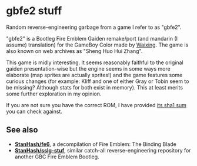 # gbfe2 stuff

Random reverse-engineering garbage from a game I refer to as "gbfe2".

"gbfe2" is a Bootleg Fire Emblem Gaiden remake/port (and mandarin (I assume) translation) for the GameBoy Color made by [Waixing](https://bootleggames.fandom.com/wiki/Fuzhou_Waixing_Computer_Science_%2526_Technology_Co.,LTD). The game is also known on web archives as "Sheng Huo Hui Zhang".

This game is midly interesting. It seems reasonably faithful to the original gaiden presentation-wise but the engine seems in some ways more elaborate (map sprites are actually sprites!) and the game features some curious changes (for example: Kliff and one of either Gray or Tobin seem to be missing? Although stats for both exist in memory). This at least merits some further exploration in my opinion.

If you are not sure you have the correct ROM, I have provided [its sha1 sum](./gbfe2.sha1) you can check against.

## See also

* [**StanHash/fe6**](https://github.com/StanHash/fe6), a decompilation of Fire Emblem: The Binding Blade
* [**StanHash/sslg-stuf**](https://github.com/StanHash/sslg-stuff), similar catch-all reverse-engineering repository for another GBC Fire Emblem Bootleg.
